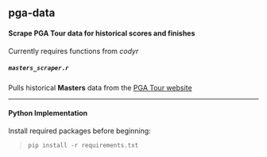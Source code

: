 ## pga-data
#### Scrape PGA Tour data for historical scores and finishes
Currently requires functions from _codyr_ 

##### `masters_scraper.r` 
Pulls historical **Masters** data from the [PGA Tour website](www.pgatour.com)

-----
#### Python Implementation
Install required packages before beginning:
>`pip install -r requirements.txt`